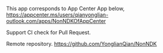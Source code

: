 This app corresponds to App Center App below,
https://appcenter.ms/users/qianyonglian-outlook.com/apps/NonNDKOfAppCenter

Support CI check for Pull Request.

Remote repository.
https://github.com/YonglianQian/NonNDK

